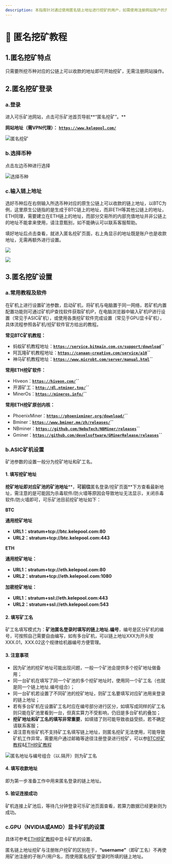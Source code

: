 ```yaml
---
description: 本指南针对通过使用匿名链上地址进行挖矿的用户，如需使用注册网站账户的方式进行挖矿，请参考“可乐矿池BTC/ETH挖矿指南”。
---
```


# 🔑 匿名挖矿教程

## 1.匿名挖矿特点

只需要所挖币种对应的公链上可以收款的地址即可开始挖矿，无需注册网站操作。

## 2.匿名挖矿登录

### a.登录

进入可乐矿池网站，点击可乐矿池首页导航**“匿名挖矿”。**

**网站地址（需VPN代理）：** [**`https://www.kelepool.com/`**](https://www.kelepool.com/)

![匿名挖矿](<../.gitbook/assets/image(6).png>)

### b.选择币种

点击左边币种进行选择

![选择币种](<../.gitbook/assets/image(79).png>)

### c.输入链上地址

选好币种后在右侧输入所选币种对应的原生公链上可以收款的链上地址，以BTC为例，这里原生公链指的是生成于BTC链上的地址，而非ETH等其他公链上的地址，ETH同理，需要建立在ETH链上的地址，而部分交易所的内部充值地址并非公链上的地址不能拿来使用，请注意甄别，如不能确认可以联系客服帮助。

填好地址后点击查看，就进入匿名挖矿页面，右上角显示的地址既是账户也是收款地址，无需再额外进行设置。

![](<../.gitbook/assets/image(84).png>)

![](<../.gitbook/assets/image(77).png>)

## 3.匿名挖矿设置

### a.常用教程及软件

在矿机上进行设置矿池参数，启动矿机，将矿机与电脑置于同一网络，若矿机内置配置功能则可通过矿机IP查找软件获取矿机IP，在电脑浏览器中输入矿机IP进行设置（常见于ASIC矿机），或使用各类挖矿软件完成设置（常见于GPU显卡矿机），具体流程参照各矿机/挖矿软件官方给出的教程。

**常见BTC矿机教程：**

* 蚂蚁矿机教程地址：[**`https://service.bitmain.com.cn/support/download`**](https://service.bitmain.com.cn/support/download)**``**
* 阿瓦隆矿机教程地址：[**`https://canaan-creative.com/service/a10`**](https://canaan-creative.com/service/a10)**``**
* 神马矿机教程地址：[**`https://www.microbt.com/server/manual.html`**](https://www.microbt.com/server/manual.html)**``**

**常用ETH挖矿软件：**

* Hiveon：[**`https://hiveon.com/`**](https://hiveon.com/)**``**
* 开源矿工：[**`http://dl.ntminer.top/`**](http://dl.ntminer.top/)**``**
* MinerOs：[**`https://mineros.info/`**](https://mineros.info/)**``**

**常用ETH挖矿原创内核：**

* PhoenixMiner：[**`https://phoenixminer.org/download/`**](https://phoenixminer.org/download/)**``**
* Bminer：[**`https://www.bminer.me/zh/releases/`**](https://www.bminer.me/zh/releases/)**``**
* NBminer：[**`https://github.com/NebuTech/NBMiner/releases`**](https://github.com/NebuTech/NBMiner/releases)**``**
* Gminer：[**`https://github.com/develsoftware/GMinerRelease/releases`**](https://github.com/develsoftware/GMinerRelease/releases)**``**

### **b.ASIC矿机设置**

矿池参数的设置一般分为挖矿地址和矿工名。

#### **1. 填写挖矿地址**

**挖矿地址即对应矿池的矿池地址****，**可前往**匿名登录/挖矿页面**下方查看最新地址，需注意的是可能因为杀毒软件/防火墙等原因会导致地址无法显示，关闭杀毒软件/防火墙即可，可乐矿池目前挖矿地址如下：

**BTC**

**通用挖矿地址**

* **URL1：stratum+tcp://btc.kelepool.com:80**
* **URL2：stratum+tcp://btc.kelepool.com:443**

**ETH**&#x20;

**通用挖矿地址：**

* **URL1：stratum+tcp://eth.kelepool.com:80**
* **URL2：stratum+tcp://eth.kelepool.com:1080**

**加密挖矿地址：**

* **URL1：stratum+ssl://eth.kelepool.com:443**
* **URL2：stratum+ssl://eth.kelepool.com:543**

#### **2. 填写矿工名**

&#x20;矿工名填写模式为：**矿池匿名登录时填写的链上地址.编号**，编号是区分矿机的编号，可按照自己需要自由编写，如有多台矿机，可以链上地址XXX为开头按XXX.01，XXX.02这个规律给机器编号方便管理。

#### 3. 注意事项

* 因为矿池的挖矿地址可能出现问题，一般一个矿池会提供多个挖矿地址做备用；
* 同一台矿机在填写了同一个矿池的多个挖矿地址时，使用同一个矿工名（也就是同一个链上地址.编号组合）；
* 同一台矿机若设置了不同矿池的挖矿地址，则矿工名要填写对应矿池用来登录的链上地址；
* 若有多台矿机在设置矿工名时应在编号部分进行区分，如填写成同样的矿工名则只能在矿池里看到一台，但真实算力不受影响，仍旧是多台矿机的叠加；
* **挖矿地址和矿工名的填写非常重要**，如填错了则可能导致收益受损，若不确定请联系客服；
* 请注意有些矿机不支持矿工名填写链上地址，则匿名挖矿无法使用，可能导致矿机工作异常，需要用户通过邮箱等途径注册登录进行挖矿，可以参[BTC挖矿教程](Mining/BTC.md)&[ETH挖矿教程](broken-reference)

![匿名地址与编号组合（以.隔开）则为矿工名](<../.gitbook/assets/image(62).png>)

#### 4. 填写收款地址

即为第一步准备工作中用来匿名登录的链上地址。&#x20;

#### 5. 验证连接成功

矿机连接上矿池后，等待几分钟登录可乐矿池页面查看，若算力数据已经更新则为成功。

### **c.GPU（NVIDIA或AMD）显卡矿机**的设置

具体可参考[ETH挖矿教程](broken-reference)中显卡矿机的设置。

匿名链上地址挖矿与注册账户挖矿的区别在于，**“username”**（即矿工名）不再使用矿池注册的子账户/用户名，而使用匿名挖矿登录时所填的链上地址。
